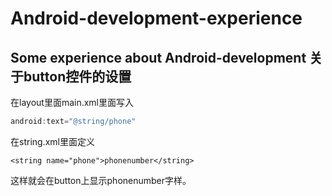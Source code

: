 # Android-development-experience
Some experience about Android-development
关于button控件的设置
--
在layout里面main.xml里面写入
```Java
android:text="@string/phone"
```
在string.xml里面定义
```
<string name="phone">phonenumber</string>
```
这样就会在button上显示phonenumber字样。
